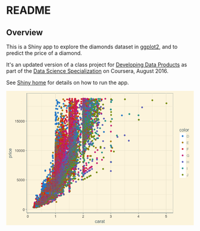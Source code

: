 README
================

Overview
--------

This is a Shiny app to explore the diamonds dataset in [ggplot2](http://ggplot2.org/), and to predict the price of a diamond.

It's an updated version of a class project for [Developing Data Products](https://www.coursera.org/learn/data-products) as part of the [Data Science Specialization](https://www.coursera.org/specializations/jhu-data-science) on Coursera, August 2016.

See [Shiny home](https://shiny.rstudio.com/) for details on how to run the app.

![](README_files/figure-markdown_github/unnamed-chunk-1-1.png)
